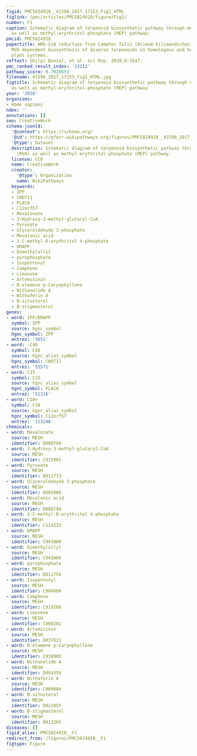 ```yaml
---
figid: PMC5824918__41598_2017_17153_Fig1_HTML
figlink: /pmc/articles/PMC5824918/figure/Fig1/
number: F1
caption: Schematic diagram of terpenoid biosynthetic pathway through mevalonate (MVA)
  as well as methyl-erythritol-phosphate (MEP) pathway.
pmcid: PMC5824918
papertitle: HMG-CoA reductase from Camphor Tulsi (Ocimum kilimandscharicum) regulated
  MVA dependent biosynthesis of diverse terpenoids in homologous and heterologous
  plant systems.
reftext: Shilpi Bansal, et al. Sci Rep. 2018;8:3547.
pmc_ranked_result_index: '23212'
pathway_score: 0.7928653
filename: 41598_2017_17153_Fig1_HTML.jpg
figtitle: Schematic diagram of terpenoid biosynthetic pathway through mevalonate (MVA)
  as well as methyl-erythritol-phosphate (MEP) pathway
year: '2018'
organisms:
- Homo sapiens
ndex: ''
annotations: []
seo: CreativeWork
schema-jsonld:
  '@context': https://schema.org/
  '@id': https://pfocr.wikipathways.org/figures/PMC5824918__41598_2017_17153_Fig1_HTML.html
  '@type': Dataset
  description: Schematic diagram of terpenoid biosynthetic pathway through mevalonate
    (MVA) as well as methyl-erythritol-phosphate (MEP) pathway.
  license: CC0
  name: CreativeWork
  creator:
    '@type': Organization
    name: WikiPathways
  keywords:
  - IPP
  - CNOT11
  - PLAC8
  - C12orf57
  - Mevalonate
  - 3-Hydroxy-3-methyl-glutaryl-CoA
  - Pyruvate
  - Glyceraldehyde 3-phosphate
  - Mevalonic acid
  - 2-C-methyl-D-erythritol 4-phosphate
  - DMAPP
  - Dimethylallyl
  - pyrophosphate
  - Isopentenyl
  - Camphene
  - Limonene
  - Artemisinin
  - B-elemene p-Caryophyllene
  - Withanolide A
  - Withaferin A
  - B-sitosterol
  - B-stigmasterol
genes:
- word: IPP/DMAPP
  symbol: IPP
  source: hgnc_symbol
  hgnc_symbol: IPP
  entrez: '3652'
- word: -C40
  symbol: C40
  source: hgnc_alias_symbol
  hgnc_symbol: CNOT11
  entrez: '55571'
- word: C15
  symbol: C15
  source: hgnc_alias_symbol
  hgnc_symbol: PLAC8
  entrez: '51316'
- word: C10>
  symbol: C10
  source: hgnc_alias_symbol
  hgnc_symbol: C12orf57
  entrez: '113246'
chemicals:
- word: Mevalonate
  source: MESH
  identifier: D008798
- word: 3-Hydroxy-3-methyl-glutaryl-CoA
  source: MESH
  identifier: C015901
- word: Pyruvate
  source: MESH
  identifier: D011773
- word: Glyceraldehyde 3-phosphate
  source: MESH
  identifier: D005986
- word: Mevalonic acid
  source: MESH
  identifier: D008798
- word: 2-C-methyl-D-erythritol 4-phosphate
  source: MESH
  identifier: C114232
- word: DMAPP
  source: MESH
  identifier: C043060
- word: Dimethylallyl
  source: MESH
  identifier: C043060
- word: pyrophosphate
  source: MESH
  identifier: D011756
- word: Isopentenyl
  source: MESH
  identifier: C004809
- word: Camphene
  source: MESH
  identifier: C019286
- word: Limonene
  source: MESH
  identifier: C008281
- word: Artemisinin
  source: MESH
  identifier: D037621
- word: B-elemene p-Caryophyllene
  source: MESH
  identifier: C038905
- word: Withanolide A
  source: MESH
  identifier: D054358
- word: Withaferin A
  source: MESH
  identifier: C009684
- word: B-sitosterol
  source: MESH
  identifier: D012855
- word: B-stigmasterol
  source: MESH
  identifier: D013265
diseases: []
figid_alias: PMC5824918__F1
redirect_from: /figures/PMC5824918__F1
figtype: Figure
---
```

